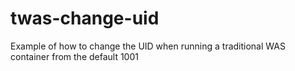 # twas-change-uid
Example of how to change the UID when running a traditional WAS container from the default 1001
